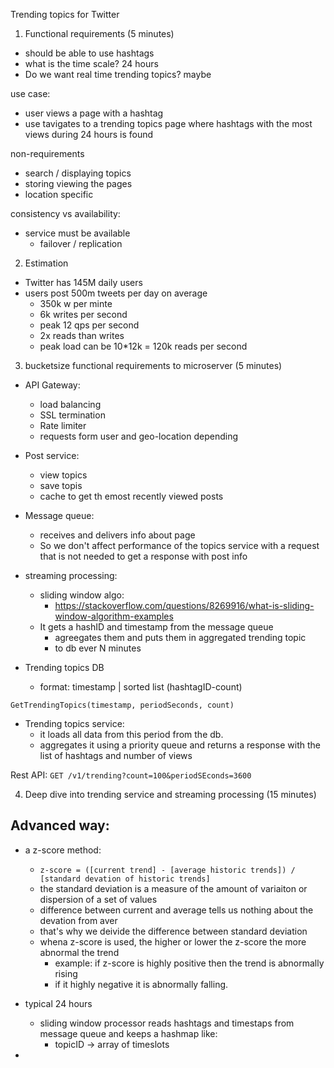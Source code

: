 Trending topics for Twitter

1. Functional requirements (5 minutes)

- should be able to use hashtags
- what is the time scale? 24 hours
- Do we want real time trending topics? maybe

use case:

- user views a page with a hashtag
- use tavigates to a trending topics page where hashtags with the most views during 24 hours is found

non-requirements

- search / displaying topics
- storing viewing the pages 
- location specific

consistency vs availability:

- service must be available
	- failover / replication

2. Estimation
	
- Twitter has 145M daily users
- users post 500m tweets per day on average
	- 350k w per minte
	- 6k writes per second
	- peak 12 qps per second
	- 2x reads than writes
	- peak load can be 10*12k = 120k reads per second

3. bucketsize functional requirements to microserver (5 minutes)

- API Gateway:
	- load balancing
	- SSL termination
	- Rate limiter
	- requests form user and geo-location depending

- Post service:
	- view topics
	- save topis
	- cache to get th emost recently viewed posts

- Message queue:
	- receives and delivers info about page
	- So we don't affect performance of the topics service with a request that is not needed to get a response with post info

- streaming processing:
	- sliding window algo:
		- https://stackoverflow.com/questions/8269916/what-is-sliding-window-algorithm-examples
	- It gets a hashID and timestamp from the message queue
		- agreegates them and puts them in aggregated trending topic
		- to db ever N minutes

- Trending topics DB
	- format: timestamp | sorted list (hashtagID-count)


```
GetTrendingTopics(timestamp, periodSeconds, count)
```

- Trending topics service:
	- it loads all data from this period from the db.
	- aggregates it using a priority queue and returns a response with the list of hashtags and number of views

Rest API:
`GET /v1/trending?count=100&periodSEconds=3600`

4. Deep dive into trending service and streaming processing (15 minutes)

## Advanced way:

- a z-score method:
	- `z-score = ([current trend] - [average historic trends]) / [standard devation of historic trends]`
	- the standard deviation is a measure of the amount of variaiton or dispersion of a set of values
	- difference between current and average tells us nothing about the devation from aver
	- that's why we deivide the difference between standard deviation
	- whena  z-score is used, the higher or lower the z-score the more abnormal the trend
		- example: if z-score is highly positive then the trend is abnormally rising
		- if it highly negative it is abnormally falling.

- typical 24 hours
	- sliding window processor reads hashtags and timestaps from message queue and keeps a hashmap like:
		- topicID -> array of timeslots

- 